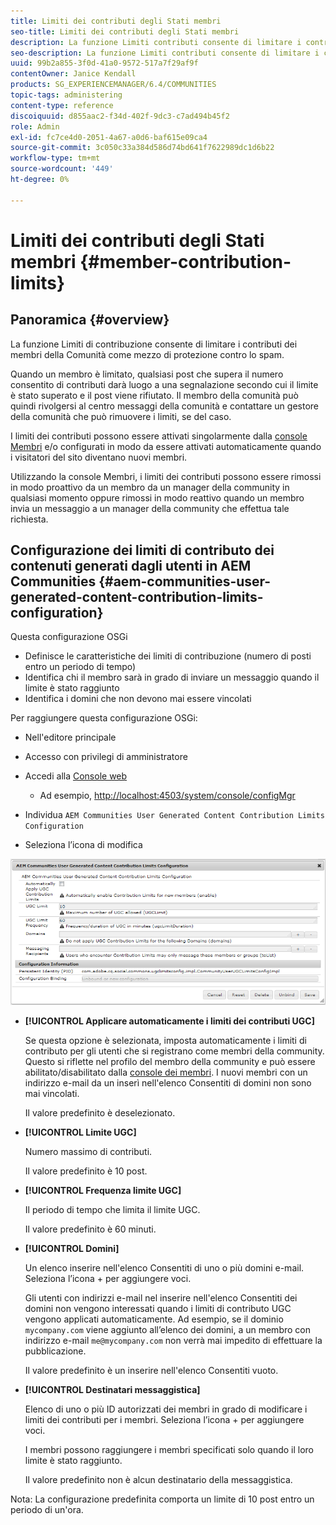 ```yaml
---
title: Limiti dei contributi degli Stati membri
seo-title: Limiti dei contributi degli Stati membri
description: La funzione Limiti contributi consente di limitare i contributi per la protezione dallo spam
seo-description: La funzione Limiti contributi consente di limitare i contributi per la protezione dallo spam
uuid: 99b2a855-3f0d-41a0-9572-517a7f29af9f
contentOwner: Janice Kendall
products: SG_EXPERIENCEMANAGER/6.4/COMMUNITIES
topic-tags: administering
content-type: reference
discoiquuid: d855aac2-f34d-402f-9dc3-c7ad494b45f2
role: Admin
exl-id: fc7ce4d0-2051-4a67-a0d6-baf615e09ca4
source-git-commit: 3c050c33a384d586d74bd641f7622989dc1d6b22
workflow-type: tm+mt
source-wordcount: '449'
ht-degree: 0%

---
```


# Limiti dei contributi degli Stati membri {#member-contribution-limits}

## Panoramica {#overview}

La funzione Limiti di contribuzione consente di limitare i contributi dei membri della Comunità come mezzo di protezione contro lo spam.

Quando un membro è limitato, qualsiasi post che supera il numero consentito di contributi darà luogo a una segnalazione secondo cui il limite è stato superato e il post viene rifiutato. Il membro della comunità può quindi rivolgersi al centro messaggi della comunità e contattare un gestore della comunità che può rimuovere i limiti, se del caso.

I limiti dei contributi possono essere attivati singolarmente dalla [console Membri](members.md) e/o configurati in modo da essere attivati automaticamente quando i visitatori del sito diventano nuovi membri.

Utilizzando la console Membri, i limiti dei contributi possono essere rimossi in modo proattivo da un membro da un manager della community in qualsiasi momento oppure rimossi in modo reattivo quando un membro invia un messaggio a un manager della community che effettua tale richiesta.

## Configurazione dei limiti di contributo dei contenuti generati dagli utenti in AEM Communities {#aem-communities-user-generated-content-contribution-limits-configuration}

Questa configurazione OSGi

* Definisce le caratteristiche dei limiti di contribuzione (numero di posti entro un periodo di tempo)
* Identifica chi il membro sarà in grado di inviare un messaggio quando il limite è stato raggiunto
* Identifica i domini che non devono mai essere vincolati

Per raggiungere questa configurazione OSGi:

* Nell&#39;editore principale
* Accesso con privilegi di amministratore
* Accedi alla [Console web](../../help/sites-deploying/configuring-osgi.md)

   * Ad esempio, [http://localhost:4503/system/console/configMgr](http://localhost:4503/system/console/configMgr)

* Individua `AEM Communities User Generated Content Contribution Limits Configuration`
* Seleziona l’icona di modifica

![chlimage_1-127](assets/chlimage_1-127.png)

* **[!UICONTROL Applicare automaticamente i limiti dei contributi UGC]**

   Se questa opzione è selezionata, imposta automaticamente i limiti di contributo per gli utenti che si registrano come membri della community. Questo si riflette nel profilo del membro della community e può essere abilitato/disabilitato dalla [console dei membri](members.md). I nuovi membri con un indirizzo e-mail da un inserì nell&#39;elenco Consentiti di domini non sono mai vincolati.

   Il valore predefinito è deselezionato.

* **[!UICONTROL Limite UGC]**

   Numero massimo di contributi.

   Il valore predefinito è 10 post.

* **[!UICONTROL Frequenza limite UGC]**

   Il periodo di tempo che limita il limite UGC.

   Il valore predefinito è 60 minuti.

* **[!UICONTROL Domini]**

   Un elenco inserire nell&#39;elenco Consentiti di uno o più domini e-mail. Seleziona l’icona + per aggiungere voci.

   Gli utenti con indirizzi e-mail nel inserire nell&#39;elenco Consentiti dei domini non vengono interessati quando i limiti di contributo UGC vengono applicati automaticamente. Ad esempio, se il dominio `mycompany.com` viene aggiunto all’elenco dei domini, a un membro con indirizzo e-mail `me@mycompany.com` non verrà mai impedito di effettuare la pubblicazione.

   Il valore predefinito è un inserire nell&#39;elenco Consentiti vuoto.

* **[!UICONTROL Destinatari messaggistica]**

   Elenco di uno o più ID autorizzati dei membri in grado di modificare i limiti dei contributi per i membri. Seleziona l’icona + per aggiungere voci.

   I membri possono raggiungere i membri specificati solo quando il loro limite è stato raggiunto.

   Il valore predefinito non è alcun destinatario della messaggistica.

Nota: La configurazione predefinita comporta un limite di 10 post entro un periodo di un&#39;ora.
